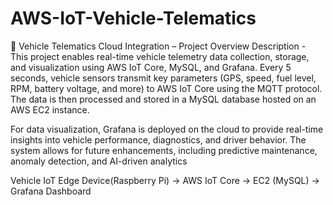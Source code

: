 # AWS-IoT-Vehicle-Telematics
🚗 Vehicle Telematics Cloud Integration – Project Overview
Description - 
This project enables real-time vehicle telemetry data collection, storage, and visualization using AWS IoT Core, MySQL, and Grafana. Every 5 seconds, vehicle sensors transmit key parameters (GPS, speed, fuel level, RPM, battery voltage, and more) to AWS IoT Core using the MQTT protocol. The data is then processed and stored in a MySQL database hosted on an AWS EC2 instance.

For data visualization, Grafana is deployed on the cloud to provide real-time insights into vehicle performance, diagnostics, and driver behavior. The system allows for future enhancements, including predictive maintenance, anomaly detection, and AI-driven analytics

Vehicle IoT Edge Device(Raspberry Pi) → AWS IoT Core → EC2 (MySQL) → Grafana Dashboard
